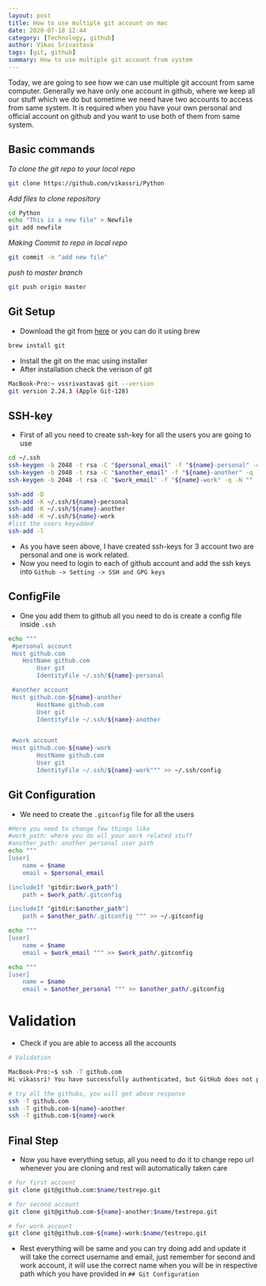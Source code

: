 ```yaml
---
layout: post
title: How to use multiple git account on mac
date: 2020-07-18 12:44
category: [Technology, github]
author: Vikas Srivastava
tags: [git, github]
summary: How to use multiple git account from system
---
```


Today, we are going to see how we can use multiple git account from same computer. Generally we have only one account in github, where we keep all our stuff which we do but sometime we need have two accounts to access from same system. It is required when you have your own personal and official account on github and you want to use both of them from same system.

## Basic commands

*To clone the git repo to your local repo*
```bash
git clone https://github.com/vikassri/Python
```

*Add files to clone repository*
``` bash
cd Python
echo "This is a new file" > Newfile
git add newfile
```

*Making Commit to repo in local repo*
```bash 
git commit -m "add new file" 
```

*push to master branch*
```bash 
git push origin master 
```

## Git Setup

* Download the git from [here](https://sourceforge.net/projects/git-osx-installer/files/) or you can do it using brew 
```bash
brew install git
```
* Install the git on the mac using installer
* After installation check the verison of git 
```bash
MacBook-Pro:~ vssrivastava$ git --version
git version 2.24.3 (Apple Git-128)
```

## SSH-key

* First of all you need to create ssh-key for all the users you are going to use
   
```bash
cd ~/.ssh
ssh-keygen -b 2048 -t rsa -C "$personal_email" -f "${name}-personal" -q -N ""
ssh-keygen -b 2048 -t rsa -C "$another_email" -f "${name}-another" -q -N ""
ssh-keygen -b 2048 -t rsa -C "$work_email" -f "${name}-work" -q -N ""

ssh-add -D  
ssh-add -K ~/.ssh/${name}-personal
ssh-add -K ~/.ssh/${name}-another
ssh-add -K ~/.ssh/${name}-work
#list the users keyadded
ssh-add -l
```

* As you have seen above, I have created ssh-keys for 3 account two are personal and one is work related.
* Now you need to login to each of github account and add the ssh keys into `Github -> Setting -> SSH and GPG keys`

## ConfigFile

* One you add them to github all you need to do is create a config file inside `.ssh`

```bash
echo """
 #personal account
 Host github.com
	HostName github.com
        User git
        IdentityFile ~/.ssh/${name}-personal

 #another account
 Host github.com-${name}-another
        HostName github.com
        User git
        IdentityFile ~/.ssh/${name}-another


 #work account
 Host github.com-${name}-work
        HostName github.com
        User git
        IdentityFile ~/.ssh/${name}-work""" >> ~/.ssh/config
```

## Git Configuration

* We need to create the `.gitconfig` file for all the users 
   
```bash
#Here you need to change few things like 
#work_path: where you do all your work related stuff
#another_path: another personal user path
echo """
[user]
    name = $name
    email = $personal_email

[includeIf "gitdir:$work_path"]
    path = $work_path/.gitconfig

[includeIf "gitdir:$another_path"]
    path = $another_path/.gitconfig """ >> ~/.gitconfig

echo """
[user]
    name = $name
    email = $work_email """ >> $work_path/.gitconfig

echo """
[user]
    name = $name
    email = $another_personal """ >> $another_path/.gitconfig
```

# Validation

* Check if you are able to access all the accounts

```bash
# Validation

MacBook-Pro:~$ ssh -T github.com
Hi vikassri! You have successfully authenticated, but GitHub does not provide shell access.

# try all the githubs, you will get above response
ssh -T github.com
ssh -T github.com-${name}-another
ssh -T github.com-${name}-work
```

## Final Step

* Now you have everything setup, all you need to do it to change repo url whenever you are cloning and rest will automatically taken care

```bash
# for first account
git clone git@github.com:$name/testrepo.git

# for second account
git clone git@github.com-${name}-another:$name/testrepo.git

# for work account
git clone git@github.com-${name}-work:$name/testrepo.git
```
* Rest everything will be same and you can try doing add and update it will take the correct username and email, just remember for second and work account, it will use the correct name when you will be in respective path which you have provided in `## Git Configuration`